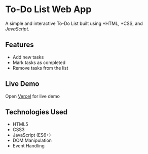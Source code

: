 # To-Do List Web App

A simple and interactive To-Do List built using *HTML, *CSS, and *JavaScript*.

## Features

- Add new tasks
- Mark tasks as completed
- Remove tasks from the list

## Live Demo

Open [Vercel](https://https://elevate-labs-task2.vercel.app/) for live demo

## Technologies Used

- HTML5
- CSS3
- JavaScript (ES6+)
- DOM Manipulation
- Event Handling
